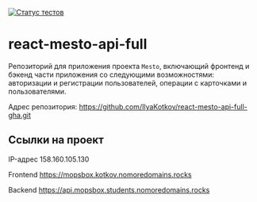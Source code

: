 [![Статус тестов](../../actions/workflows/tests.yml/badge.svg)](../../actions/workflows/tests.yml)

# react-mesto-api-full
Репозиторий для приложения проекта `Mesto`, включающий фронтенд и бэкенд части приложения со следующими возможностями: авторизации и регистрации пользователей, операции с карточками и пользователями.  
  
Адрес репозитория: https://github.com/IlyaKotkov/react-mesto-api-full-gha.git

## Ссылки на проект

IP-адрес 158.160.105.130

Frontend https://mopsbox.kotkov.nomoredomains.rocks

Backend https://api.mopsbox.students.nomoredomains.rocks
